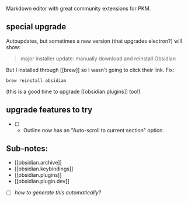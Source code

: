 Markdown editor with great community extensions for PKM.

## special upgrade
Autoupdates, but sometimes a new version (that upgrades electron?) will show:
>major installer update: manually download and reinstall Obsidian

But I installed through [[brew]] so I wasn't going to click their link. Fix:
```
brew reinstall obsidian
```
(this is a good time to upgrade [[obsidian.plugins]] too!)

## upgrade features to try
- [ ] - Outline now has an "Auto-scroll to current section" option.
## Sub-notes:
- [[obsidian.archive]]
- [[obsidian.keybindings]]
- [[obsidian.plugins]]
- [[obsidian.plugin.dev]]


- [ ] *how to generate this automatically?*
